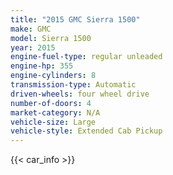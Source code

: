 ```yaml
---
title: "2015 GMC Sierra 1500"
make: GMC
model: Sierra 1500
year: 2015
engine-fuel-type: regular unleaded
engine-hp: 355
engine-cylinders: 8
transmission-type: Automatic
driven-wheels: four wheel drive
number-of-doors: 4
market-category: N/A
vehicle-size: Large
vehicle-style: Extended Cab Pickup
---
```


{{< car_info >}}
